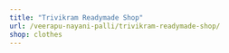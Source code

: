 ```yaml
---
title: "Trivikram Readymade Shop"
url: /veerapu-nayani-palli/trivikram-readymade-shop/
shop: clothes
---
```

